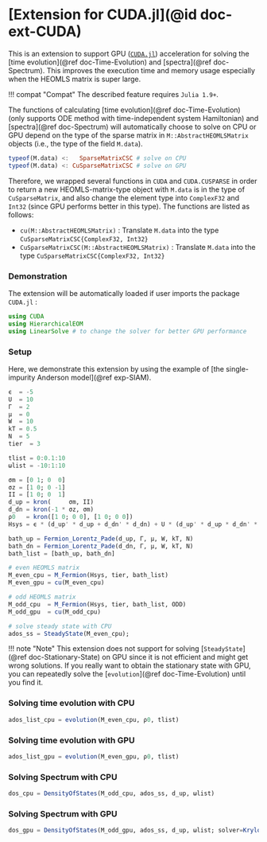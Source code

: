 # [Extension for CUDA.jl](@id doc-ext-CUDA)

This is an extension to support GPU ([`CUDA.jl`](https://github.com/JuliaGPU/CUDA.jl)) acceleration for solving the [time evolution](@ref doc-Time-Evolution) and [spectra](@ref doc-Spectrum). This improves the execution time and memory usage especially when the HEOMLS matrix is super large.

!!! compat "Compat"
    The described feature requires `Julia 1.9+`.

The functions of calculating [time evolution](@ref doc-Time-Evolution) (only supports ODE method with time-independent system Hamiltonian) and [spectra](@ref doc-Spectrum) will automatically choose to solve on CPU or GPU depend on the type of the sparse matrix in `M::AbstractHEOMLSMatrix` objects (i.e., the type of the field `M.data`). 

```julia
typeof(M.data) <:   SparseMatrixCSC # solve on CPU
typeof(M.data) <: CuSparseMatrixCSC # solve on GPU
```

Therefore, we wrapped several functions in `CUDA` and `CUDA.CUSPARSE` in order to return a new HEOMLS-matrix-type object with `M.data` is in the type of `CuSparseMatrix`, and also change the element type into `ComplexF32` and `Int32` (since GPU performs better in this type). The functions are listed as follows:
- `cu(M::AbstractHEOMLSMatrix)` : Translate `M.data` into the type `CuSparseMatrixCSC{ComplexF32, Int32}`
- `CuSparseMatrixCSC(M::AbstractHEOMLSMatrix)` : Translate `M.data` into the type `CuSparseMatrixCSC{ComplexF32, Int32}`

### Demonstration

The extension will be automatically loaded if user imports the package `CUDA.jl` :

```julia
using CUDA
using HierarchicalEOM
using LinearSolve # to change the solver for better GPU performance
```

### Setup

Here, we demonstrate this extension by using the example of [the single-impurity Anderson model](@ref exp-SIAM). 

```julia
ϵ  = -5
U  = 10
Γ  = 2
μ  = 0
W  = 10
kT = 0.5
N  = 5
tier  = 3

tlist = 0:0.1:10
ωlist = -10:1:10

σm = [0 1; 0  0]
σz = [1 0; 0 -1]
II = [1 0; 0  1]
d_up = kron(     σm, II)
d_dn = kron(-1 * σz, σm)
ρ0   = kron([1 0; 0 0], [1 0; 0 0])
Hsys = ϵ * (d_up' * d_up + d_dn' * d_dn) + U * (d_up' * d_up * d_dn' * d_dn)

bath_up = Fermion_Lorentz_Pade(d_up, Γ, μ, W, kT, N)
bath_dn = Fermion_Lorentz_Pade(d_dn, Γ, μ, W, kT, N)
bath_list = [bath_up, bath_dn]

# even HEOMLS matrix
M_even_cpu = M_Fermion(Hsys, tier, bath_list)
M_even_gpu = cu(M_even_cpu)

# odd HEOMLS matrix
M_odd_cpu  = M_Fermion(Hsys, tier, bath_list, ODD)
M_odd_gpu  = cu(M_odd_cpu)

# solve steady state with CPU
ados_ss = SteadyState(M_even_cpu);
```

!!! note "Note"
    This extension does not support for solving [`SteadyState`](@ref doc-Stationary-State) on GPU since it is not efficient and might get wrong solutions. If you really want to obtain the stationary state with GPU, you can repeatedly solve the [`evolution`](@ref doc-Time-Evolution) until you find it.

### Solving time evolution with CPU

```julia
ados_list_cpu = evolution(M_even_cpu, ρ0, tlist)
```

### Solving time evolution with GPU

```julia
ados_list_gpu = evolution(M_even_gpu, ρ0, tlist)
```

### Solving Spectrum with CPU

```julia
dos_cpu = DensityOfStates(M_odd_cpu, ados_ss, d_up, ωlist)
```

### Solving Spectrum with GPU

```julia
dos_gpu = DensityOfStates(M_odd_gpu, ados_ss, d_up, ωlist; solver=KrylovJL_BICGSTAB(rtol=1f-10, atol=1f-12))
```